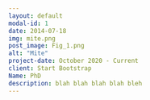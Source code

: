 ```yaml
---
layout: default
modal-id: 1
date: 2014-07-18
img: mite.png
post_image: Fig_1.png
alt: "Mite"
project-date: October 2020 - Current
client: Start Bootstrap
Name: PhD
description: blah blah blah blah bleh
---
```

